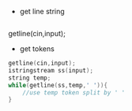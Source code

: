 - get line string
```c++
```
getline(cin,input);
- get tokens
```c++
getline(cin,input);
istringstream ss(input);
string temp;
while(getline(ss,temp,' ')){
    //use temp token split by ' '
}

```
